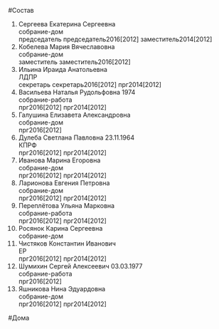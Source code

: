#Состав  
1. Сергеева Екатерина Сергеевна  
    собрание-дом  
    председатель председатель2016[2012] заместитель2014[2012]  
2. Кобелева Мария Вячеславовна  
    собрание-дом  
    заместитель заместитель2016[2012]  
3. Ильина Ираида Анатольевна  
    ЛДПР  
    секретарь секретарь2016[2012] прг2014[2012]  
4. Васильева Наталья Рудольфовна 1974  
    собрание-работа  
    прг2016[2012] прг2014[2012]  
5. Галушина Елизавета Александровна  
    собрание-дом  
    прг2016[2012]  
6. Дулеба Светлана Павловна 23.11.1964  
    КПРФ  
    прг2016[2012] прг2014[2012]  
7. Иванова Марина Егоровна  
    собрание-дом  
    прг2016[2012] прг2014[2012]  
8. Ларионова Евгения Петровна  
    собрание-дом  
    прг2016[2012] прг2014[2012]  
9. Переплётова Ульяна Марковна  
    собрание-работа  
    прг2016[2012] прг2014[2012]  
10. Росянок Карина Сергеевна  
    собрание-дом  
11. Чистяков Константин Иванович  
    ЕР  
    прг2016[2012] прг2014[2012]  
12. Шумихин Сергей Алексеевич 03.03.1977  
    собрание-работа  
    прг2016[2012]  
13. Яшникова Нина Эдуардовна  
    собрание-дом  
    прг2016[2012] прг2014[2012]  
  
#Дома  
